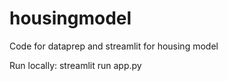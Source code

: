 # housingmodel
Code for dataprep and streamlit for housing model

Run locally: streamlit run app.py
